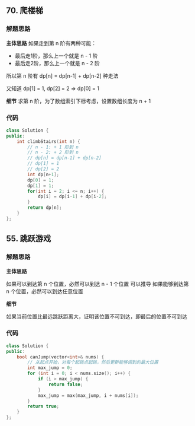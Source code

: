 ## 70. 爬楼梯
### 解题思路
**主体思路**
如果走到第 n 阶有两种可能：
- 最后走1阶，那么上一个就是 n - 1 阶
- 最后走2阶，那么上一个就是 n - 2 阶

所以第 n 阶有 dp[n] = dp[n-1] + dp[n-2] 种走法

又知道 dp[1] = 1, dp[2] = 2 => dp[0] = 1

**细节**
求第 n 阶，为了数组索引下标考虑，设置数组长度为 n + 1

### 代码

```cpp
class Solution {
public:
    int climbStairs(int n) {
        // n - 1: + 1 阶到 n
        // n - 2: + 2 阶到 n
        // dp[n] = dp[n-1] + dp[n-2]
        // dp[1] = 1
        // dp[2] = 2
        int dp[n+1];
        dp[0] = 1;
        dp[1] = 1;
        for(int i = 2; i <= n; i++) {
            dp[i] = dp[i-1] + dp[i-2];
        }
        return dp[n];
    }
};
```

## 55. 跳跃游戏
### 解题思路
**主体思路**

如果可以到达第 n 个位置，必然可以到达 n - 1 个位置 可以推导 如果能够到达第 n 个位置，必然可以到达任意位置

**细节**

如果当前位置比最远跳跃距离大，证明该位置不可到达，即最后的位置不可到达

### 代码

```cpp
class Solution {
public:
    bool canJump(vector<int>& nums) {
        // 从起点开始，对每个起跳点起跳，然后更新能够调到的最大位置
        int max_jump = 0;
        for (int i = 0; i < nums.size(); i++) {
            if (i > max_jump) {
                return false;
            }
            max_jump = max(max_jump, i + nums[i]);
        }
        return true;
    }
};
```
